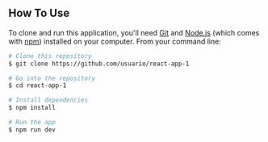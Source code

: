 ## How To Use

To clone and run this application, you'll need [Git](https://git-scm.com) and [Node.js](https://nodejs.org/en/download/) (which comes with [npm](http://npmjs.com)) installed on your computer. From your command line:

```bash
# Clone this repository
$ git clone https://github.com/usuario/react-app-1

# Go into the repository
$ cd react-app-1

# Install dependencies
$ npm install

# Run the app
$ npm run dev
```

